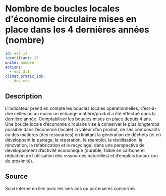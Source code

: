 # Nombre de boucles locales d'économie circulaire mises en place dans les 4 dernières années  (nombre)
```yaml
id: eci_13
identifiant: 13
unite: nombre
actions:
  - eci_3.1
climat_pratic_ids:
  - dev_eco
```
## Description
L'indicateur prend en compte les boucles locales opérationnelles, c’est-à-dire celles où au moins un échange matière/produit a été effectué dans la dernière année. Comptabiliser les boucles mises en place depuis 4 ans.
Une boucle locale d’économie circulaire vise à conserver le plus longtemps possible dans l’économie (locale) la valeur d’un produit, de ses composants ou des matières (des ressources) en limitant la génération de déchets (et en développant le partage, la réparation, le réemploi, la réutilisation, la rénovation, la refabrication et le recyclage) dans une perspective de développement d’activité économique (durable, faible en carbone et réduction de l’utilisation des ressources naturelles) et d’emplois locaux (ou de proximité).

## Source
Suivi interne en lien avec les services ou partenaires concernés

